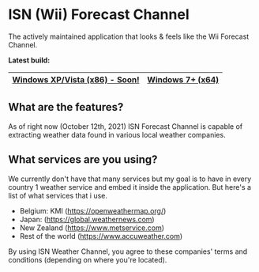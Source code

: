 # ISN (Wii) Forecast Channel
The actively maintained application that looks &amp; feels like the Wii Forecast Channel. 

**Latest build:**

| [Windows XP/Vista (x86) - Soon!](#) | [Windows 7+ (x64)](https://github.com/imadofficial/ISN-Forecast-Channel/releases/latest) |
| ------------- | ------------- |

## What are the features?
As of right now (October 12th, 2021) ISN Forecast Channel is capable of extracting weather data found in various local weather companies.

## What services are you using?
We currently don't have that many services but my goal is to have in every country 1 weather service and embed it inside the application. But here's a list of what services that i use.

- Belgium: KMI (https://openweathermap.org/)
- Japan: (https://global.weathernews.com)
- New Zealand (https://www.metservice.com)
- Rest of the world (https://www.accuweather.com)

By using ISN Weather Channel, you agree to these companies' terms and conditions (depending on where you're located).
